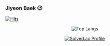 ### Jiyeon Baek 😉
  
[![Hits](https://hits.seeyoufarm.com/api/count/incr/badge.svg?url=https%3A%2F%2Fgithub.com%2Fhesedbaek&count_bg=%2379C83D&title_bg=%23555555&icon=&icon_color=%23E7E7E7&title=hits&edge_flat=false)](https://hits.seeyoufarm.com)

<div align=center>
  
![Top Langs](https://github-readme-stats.vercel.app/api/top-langs/?username=hesedbaek&layout=compact&theme=onedark)

[![Solved.ac Profile](http://mazassumnida.wtf/api/generate_badge?boj=printhelloworld98)](https://solved.ac/printhelloworld98)


</div>
<!--
**hesedbaek/hesedbaek** is a ✨ _special_ ✨ repository because its `README.md` (this file) appears on your GitHub profile.


![hesedbaek's GitHub stats](https://github-readme-stats.vercel.app/api?username=hesedbaek&show_icons=true&theme=onedark)  


Here are some ideas to get you started:

- 🔭 I’m currently working on ...
- 🌱 I’m currently learning ...
- 👯 I’m looking to collaborate on ...
- 🤔 I’m looking for help with ...
- 💬 Ask me about ...
- 📫 How to reach me: ...
- 😄 Pronouns: ...
- ⚡ Fun fact: ...
-->
